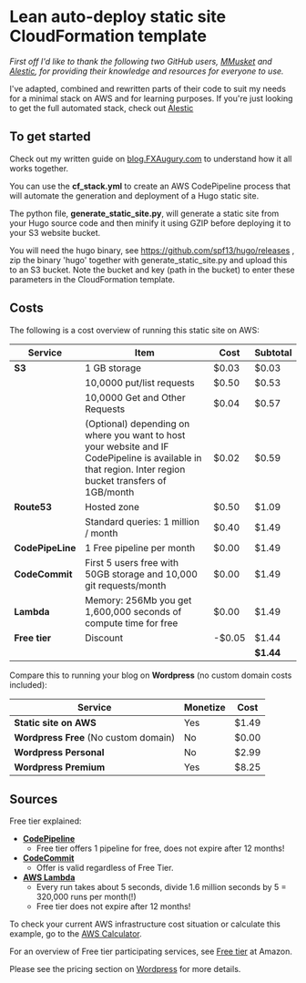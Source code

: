 # Lean auto-deploy static site CloudFormation template

_First off I'd like to thank the following two GitHub users, [MMusket](https://github.com/mmusket/) and [Alestic](https://github.com/alestic/), for providing their knowledge and resources for everyone to use._

I've adapted, combined and rewritten parts of their code to suit my needs for a minimal stack on AWS and for learning purposes. If you're just looking to get the full automated stack, check out [Alestic](https://github.com/alestic/)

## To get started

Check out my written guide on [blog.FXAugury.com](http://blog.fxaugury.com/post/automated-static-site-with-codepipeline-using-cloudformation-on-aws/) to understand how it all works together.

You can use the **cf_stack.yml** to create an AWS CodePipeline process that will automate the generation and deployment of a Hugo static site.

The python file, **generate_static_site.py**, will generate a static site from your Hugo source code and then minify it using GZIP before deploying it to your S3 website bucket.

You will need the hugo binary, see <https://github.com/spf13/hugo/releases> , zip the binary 'hugo' together with generate_static_site.py and upload this to an S3 bucket. Note the bucket and key (path in the bucket) to enter these parameters in the CloudFormation template.

## Costs

The following is a cost overview of running this static site on AWS:

|   Service|  Item|   Cost|   Subtotal|
|---|---|---|---|
|   **S3**|   1 GB storage|    $0.03|   $0.03|
|   |   10,0000 put/list requests|    $0.50|   $0.53|
|   |   10,0000 Get and Other Requests |    $0.04|   $0.57|
|   |   (Optional) depending on where you want to host your website and IF CodePipeline is available in that region. Inter region bucket transfers of 1GB/month|    $0.02|   $0.59|
|   **Route53**|  Hosted zone |   $0.50|   $1.09|
|   |  Standard queries: 1 million / month |   $0.40|   $1.49|
|   **CodePipeLine**|  1 Free pipeline per month |   $0.00|   $1.49|
|   **CodeCommit**|   First 5 users free with 50GB storage and 10,000 git requests/month|   $0.00|   $1.49|
|   **Lambda**|   Memory: 256Mb you get 1,600,000 seconds of compute time for free|  $0.00|    $1.49|
|   **Free tier**|  Discount|   -$0.05|   $1.44|
|   |   |   |   **$1.44**|

Compare this to running your blog on **Wordpress** (no custom domain costs included):

|   Service|  Monetize|   Cost|
|---|---|---|
| **Static site on AWS**| Yes| $1.49|
| **Wordpress Free** (No custom domain)| No| $0.00|
| **Wordpress Personal**| No| $2.99|
| **Wordpress Premium**| Yes| $8.25|

## Sources

Free tier explained:
- **[CodePipeline](https://aws.amazon.com/codepipeline/pricing/)**
    - Free tier offers 1 pipeline for free, does not expire after 12 months!
- **[CodeCommit](https://aws.amazon.com/codecommit/pricing/)**
    - Offer is valid regardless of Free Tier.
- **[AWS Lambda](https://aws.amazon.com/lambda/pricing/)**
    - Every run takes about 5 seconds, divide 1.6 million seconds by 5 = 320,000 runs per month(!)
    - Free tier does not expire after 12 months!

To check your current AWS infrastructure cost situation or calculate this example, go to the [AWS Calculator](https://calculator.s3.amazonaws.com/).

For an overview of Free tier participating services, see [Free tier](https://aws.amazon.com/free/) at Amazon.

Please see the pricing section on [Wordpress](https://wordpress.com/pricing/) for more details.